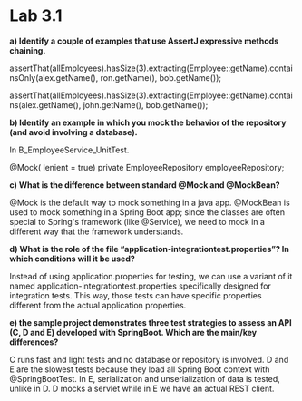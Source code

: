  # Lab 3.1

**a) Identify a couple of examples that use AssertJ expressive methods chaining.**

assertThat(allEmployees).hasSize(3).extracting(Employee::getName).containsOnly(alex.getName(), ron.getName(), bob.getName());

assertThat(allEmployees).hasSize(3).extracting(Employee::getName).contains(alex.getName(), john.getName(), bob.getName());

**b) Identify an example in which you mock the behavior of the repository (and avoid involving a 
database).**

In B_EmployeeService_UnitTest.

@Mock( lenient = true)
private EmployeeRepository employeeRepository;

**c) What is the difference between standard @Mock and @MockBean?**

@Mock is the default way to mock something in a java app.
@MockBean is used to mock something in a Spring Boot app; since the classes are often special to Spring's framework (like @Service), we need to mock in a different way that the framework understands.


**d) What is the role of the file “application-integrationtest.properties”? In which conditions will it be 
used?**

Instead of using application.properties for testing, we can use a variant of it named application-integrationtest.properties specifically designed for integration tests. This way, those tests can have specific properties different from the actual application properties.


**e) the sample project demonstrates three test strategies to assess an API (C, D and E) developed 
with SpringBoot. Which are the main/key differences?**

C runs fast and light tests and no database or repository is involved.
D and E are the slowest tests because they load all Spring Boot context with @SpringBootTest.
In E, serialization and unserialization of data is tested, unlike in D.
D mocks a servlet while in E we have an actual REST client.